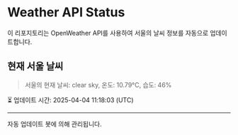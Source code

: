 
# Weather API Status

이 리포지토리는 OpenWeather API를 사용하여 서울의 날씨 정보를 자동으로 업데이트합니다.

## 현재 서울 날씨
> 서울의 현재 날씨: clear sky, 온도: 10.79°C, 습도: 46%

⏳ 업데이트 시간: 2025-04-04 11:18:03 (UTC)

---
자동 업데이트 봇에 의해 관리됩니다.
